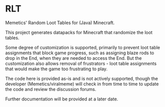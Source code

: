 # RLT
Memetics' Random Loot Tables for (Java) Minecraft.

This project generates datapacks for Minecraft that randomize the loot tables.

Some degree of customization is supported, primarily to prevent loot table assignments that block game progress, such as assigning blaze rods to drop in the End, when they are needed to access the End.  But the customization also allows removal of frustrators - loot table assignments that would make the game too frustrating to play.

The code here is provided as-is and is not actively supported, though the developer (Memetics/viralmeme) will check in from time to time to update the code and review the discussion forums.

Further documentation will be provided at a later date.
